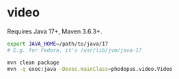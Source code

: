 # video

Requires Java 17+, Maven 3.6.3+.

```bash
export JAVA_HOME=/path/to/java/17
# E.g. for Fedora, it's /usr/lib/jvm/java-17

mvn clean package
mvn -q exec:java -Dexec.mainClass=phodopus.video.Video
```
